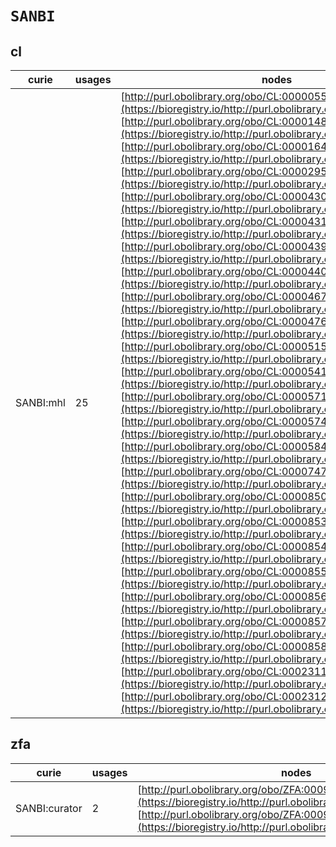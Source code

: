 # `SANBI`

## cl

| curie     |   usages | nodes                                                                                                                                                                                                                                                                                                                                                                                                                                                                                                                                                                                                                                                                                                                                                                                                                                                                                                                                                                                                                                                                                                                                                                                                                                                                                                                                                                                                                                                                                                                                                                                                                                                                                                                                                                                                                                                                                                                                                                                                                                                                                                                                                                                                                                                                                                                                                                                                                                                                                                                                                                                                                                                                                                                                                                                                                                                                                 |
|-----------|----------|---------------------------------------------------------------------------------------------------------------------------------------------------------------------------------------------------------------------------------------------------------------------------------------------------------------------------------------------------------------------------------------------------------------------------------------------------------------------------------------------------------------------------------------------------------------------------------------------------------------------------------------------------------------------------------------------------------------------------------------------------------------------------------------------------------------------------------------------------------------------------------------------------------------------------------------------------------------------------------------------------------------------------------------------------------------------------------------------------------------------------------------------------------------------------------------------------------------------------------------------------------------------------------------------------------------------------------------------------------------------------------------------------------------------------------------------------------------------------------------------------------------------------------------------------------------------------------------------------------------------------------------------------------------------------------------------------------------------------------------------------------------------------------------------------------------------------------------------------------------------------------------------------------------------------------------------------------------------------------------------------------------------------------------------------------------------------------------------------------------------------------------------------------------------------------------------------------------------------------------------------------------------------------------------------------------------------------------------------------------------------------------------------------------------------------------------------------------------------------------------------------------------------------------------------------------------------------------------------------------------------------------------------------------------------------------------------------------------------------------------------------------------------------------------------------------------------------------------------------------------------------------|
| SANBI:mhl |       25 | [http://purl.obolibrary.org/obo/CL:0000055](https://bioregistry.io/http://purl.obolibrary.org/obo/CL:0000055), [http://purl.obolibrary.org/obo/CL:0000148](https://bioregistry.io/http://purl.obolibrary.org/obo/CL:0000148), [http://purl.obolibrary.org/obo/CL:0000164](https://bioregistry.io/http://purl.obolibrary.org/obo/CL:0000164), [http://purl.obolibrary.org/obo/CL:0000295](https://bioregistry.io/http://purl.obolibrary.org/obo/CL:0000295), [http://purl.obolibrary.org/obo/CL:0000430](https://bioregistry.io/http://purl.obolibrary.org/obo/CL:0000430), [http://purl.obolibrary.org/obo/CL:0000431](https://bioregistry.io/http://purl.obolibrary.org/obo/CL:0000431), [http://purl.obolibrary.org/obo/CL:0000439](https://bioregistry.io/http://purl.obolibrary.org/obo/CL:0000439), [http://purl.obolibrary.org/obo/CL:0000440](https://bioregistry.io/http://purl.obolibrary.org/obo/CL:0000440), [http://purl.obolibrary.org/obo/CL:0000467](https://bioregistry.io/http://purl.obolibrary.org/obo/CL:0000467), [http://purl.obolibrary.org/obo/CL:0000476](https://bioregistry.io/http://purl.obolibrary.org/obo/CL:0000476), [http://purl.obolibrary.org/obo/CL:0000515](https://bioregistry.io/http://purl.obolibrary.org/obo/CL:0000515), [http://purl.obolibrary.org/obo/CL:0000541](https://bioregistry.io/http://purl.obolibrary.org/obo/CL:0000541), [http://purl.obolibrary.org/obo/CL:0000571](https://bioregistry.io/http://purl.obolibrary.org/obo/CL:0000571), [http://purl.obolibrary.org/obo/CL:0000574](https://bioregistry.io/http://purl.obolibrary.org/obo/CL:0000574), [http://purl.obolibrary.org/obo/CL:0000584](https://bioregistry.io/http://purl.obolibrary.org/obo/CL:0000584), [http://purl.obolibrary.org/obo/CL:0000747](https://bioregistry.io/http://purl.obolibrary.org/obo/CL:0000747), [http://purl.obolibrary.org/obo/CL:0000850](https://bioregistry.io/http://purl.obolibrary.org/obo/CL:0000850), [http://purl.obolibrary.org/obo/CL:0000853](https://bioregistry.io/http://purl.obolibrary.org/obo/CL:0000853), [http://purl.obolibrary.org/obo/CL:0000854](https://bioregistry.io/http://purl.obolibrary.org/obo/CL:0000854), [http://purl.obolibrary.org/obo/CL:0000855](https://bioregistry.io/http://purl.obolibrary.org/obo/CL:0000855), [http://purl.obolibrary.org/obo/CL:0000856](https://bioregistry.io/http://purl.obolibrary.org/obo/CL:0000856), [http://purl.obolibrary.org/obo/CL:0000857](https://bioregistry.io/http://purl.obolibrary.org/obo/CL:0000857), [http://purl.obolibrary.org/obo/CL:0000858](https://bioregistry.io/http://purl.obolibrary.org/obo/CL:0000858), [http://purl.obolibrary.org/obo/CL:0002311](https://bioregistry.io/http://purl.obolibrary.org/obo/CL:0002311), [http://purl.obolibrary.org/obo/CL:0002312](https://bioregistry.io/http://purl.obolibrary.org/obo/CL:0002312) |
## zfa

| curie         |   usages | nodes                                                                                                                                                                                                                            |
|---------------|----------|----------------------------------------------------------------------------------------------------------------------------------------------------------------------------------------------------------------------------------|
| SANBI:curator |        2 | [http://purl.obolibrary.org/obo/ZFA:0009097](https://bioregistry.io/http://purl.obolibrary.org/obo/ZFA:0009097), [http://purl.obolibrary.org/obo/ZFA:0009269](https://bioregistry.io/http://purl.obolibrary.org/obo/ZFA:0009269) |
